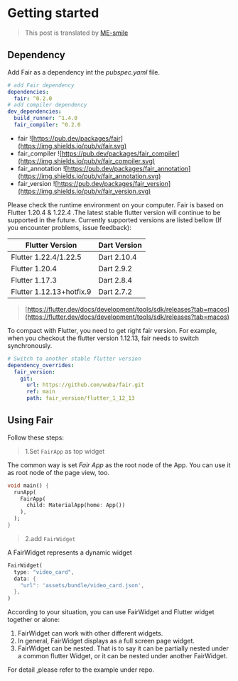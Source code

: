# Getting started

> This post is translated by [ME-smile](https://github.com/ME-smile)

## Dependency

Add Fair as a dependency int the *pubspec.yaml* file.

```yaml
# add Fair dependency
dependencies:
  fair: ^0.2.0
# add compiler dependency
dev_dependencies:
  build_runner: ^1.4.0
  fair_compiler: ^0.2.0
```

* fair ![https://pub.dev/packages/fair](https://img.shields.io/pub/v/fair.svg)
* fair_compiler ![https://pub.dev/packages/fair_compiler](https://img.shields.io/pub/v/fair_compiler.svg)
* fair_annotation ![https://pub.dev/packages/fair_annotation](https://img.shields.io/pub/v/fair_annotation.svg)
* fair_version ![https://pub.dev/packages/fair_version](https://img.shields.io/pub/v/fair_version.svg)

Please check the runtime environment on your computer. Fair is based on Flutter 1.20.4 & 1.22.4 .The latest stable flutter version will continue to be supported in the future. Currently supported versions are listed bellow (If you encounter problems, issue feedback):

| Flutter Version          | Dart Version|
| ------------------------ | ----------- |
| Flutter 1.22.4/1.22.5    | Dart 2.10.4 |
| Flutter 1.20.4           | Dart 2.9.2  |
| Flutter 1.17.3           | Dart 2.8.4  |
| Flutter 1.12.13+hotfix.9 | Dart 2.7.2  |

> [https://flutter.dev/docs/development/tools/sdk/releases?tab=macos](https://flutter.dev/docs/development/tools/sdk/releases?tab=macos)

To compact with Flutter, you need to get right fair version. For example, when you checkout the flutter version 1.12.13, fair needs to switch synchronously.

```yaml
# Switch to another stable flutter version
dependency_overrides:
  fair_version:
    git:
      url: https://github.com/wuba/fair.git
      ref: main
      path: fair_version/flutter_1_12_13
```

## Using Fair

Follow these steps:

> 1.Set `FairApp` as top widget

The common way is set *Fair App* as the root node of the App. You can use it as root node of the page view, too.

```dart
void main() {
  runApp(
    FairApp(
      child: MaterialApp(home: App())
    ),
  );
}
```

> 2.add `FairWidget`

A FairWidget represents a dynamic widget

```dart
FairWidget(
  type: "video_card",
  data: {
    "url": 'assets/bundle/video_card.json',
  },
)
```

According to your situation, you can use FairWidget and Flutter widget together or alone:

1. FairWidget can work with other different widgets.
2. In general, FairWidget displays as a full screen page widget.
3. FairWidget can be nested. That is to say it can be partially nested under a common flutter Widget, or it can be nested under another FairWidget.

For detail ,please refer to the example under repo.

